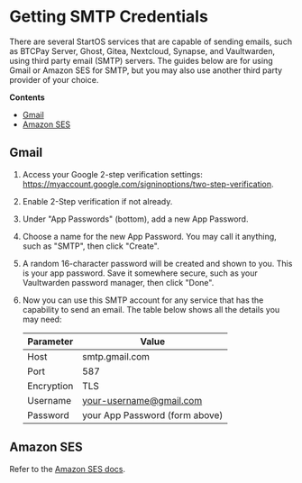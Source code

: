 # Getting SMTP Credentials

There are several StartOS services that are capable of sending emails, such as BTCPay Server, Ghost, Gitea, Nextcloud, Synapse, and Vaultwarden, using third party email (SMTP) servers. The guides below are for using Gmail or Amazon SES for SMTP, but you may also use another third party provider of your choice.

**Contents**

- [Gmail](#raspberry-pi)
- [Amazon SES](#all-other-devices)

## Gmail

1.  Access your Google 2-step verification settings: https://myaccount.google.com/signinoptions/two-step-verification.

1.  Enable 2-Step verification if not already.

1.  Under "App Passwords" (bottom), add a new App Password.

1.  Choose a name for the new App Password. You may call it anything, such as "SMTP", then click "Create".

1.  A random 16-character password will be created and shown to you. This is your app password. Save it somewhere secure, such as your Vaultwarden password manager, then click "Done".

1.  Now you can use this SMTP account for any service that has the capability to send an email. The table below shows all the details you may need:

    | Parameter  | Value                          |
    | ---------- | ------------------------------ |
    | Host       | smtp.gmail.com                 |
    | Port       | 587                            |
    | Encryption | TLS                            |
    | Username   | your-username@gmail.com        |
    | Password   | your App Password (form above) |

## Amazon SES

Refer to the <a href="https://docs.aws.amazon.com/ses/latest/dg/smtp-credentials.html" target="_blank">Amazon SES docs</a>.
